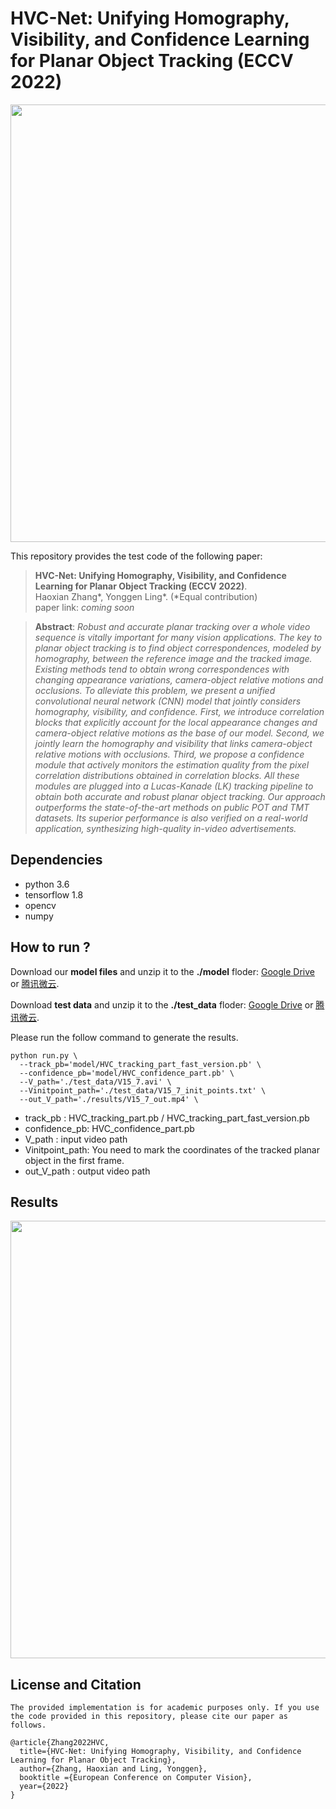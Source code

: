 # HVC-Net: Unifying Homography, Visibility, and Confidence Learning for Planar Object Tracking (ECCV 2022)



<!-- <video src="videos/video_demo.mp4" controls="controls" width="700"></video> --> 

<img src="figures/video_demo.gif" width="700" />

<br>

This repository provides the test code of the following paper:

> **HVC-Net: Unifying Homography, Visibility, and Confidence Learning for Planar Object Tracking (ECCV 2022)**.\
> Haoxian Zhang*, Yonggen Ling*. (*Equal contribution) \
> paper link: *coming soon* 

> **Abstract**: *Robust and accurate planar tracking over a whole video sequence is vitally important for many vision applications. The key to planar object tracking is to find object correspondences, modeled by homography, between the reference image and the tracked image. Existing methods tend to obtain wrong correspondences with changing appearance variations, camera-object relative motions and occlusions. To alleviate this problem, we present a unified convolutional neural network (CNN) model that jointly considers homography, visibility, and confidence. First, we introduce correlation blocks that explicitly account for the local appearance changes and camera-object relative motions as the base of our model. Second, we jointly learn the homography and visibility that links camera-object relative motions with occlusions. Third, we propose a confidence module that actively monitors the estimation quality from the pixel correlation distributions obtained in correlation blocks. All these modules are plugged into a Lucas-Kanade (LK) tracking pipeline to obtain both accurate and robust planar object tracking. Our approach outperforms the state-of-the-art methods on public POT and TMT datasets. Its superior performance is also verified on a real-world application, synthesizing high-quality in-video advertisements.*



## Dependencies

- python 3.6
- tensorflow 1.8 
- opencv
- numpy


## How to run ?

Download our **model files** and unzip it to the **./model** floder: [Google Drive](https://drive.google.com/file/d/1ZgW5KDKZOfbyH0p8yT3HzLL0SXW237Xl/view?usp=sharing) or  [腾讯微云](https://share.weiyun.com/xCM0jF2D).

Download **test data** and unzip it to the **./test_data** floder: [Google Drive](https://drive.google.com/file/d/1ipB-hXEllSowV-6jANVr1KC_ImcKfR-W/view?usp=sharing) or  [腾讯微云](https://share.weiyun.com/xCM0jF2D).

Please run the follow command to generate the results.

```
python run.py \
  --track_pb='model/HVC_tracking_part_fast_version.pb' \
  --confidence_pb='model/HVC_confidence_part.pb' \
  --V_path='./test_data/V15_7.avi' \
  --Vinitpoint_path='./test_data/V15_7_init_points.txt' \
  --out_V_path='./results/V15_7_out.mp4' \
```
- track_pb :  HVC_tracking_part.pb / HVC_tracking_part_fast_version.pb 
- confidence_pb: HVC_confidence_part.pb 
- V_path : input video path
- Vinitpoint_path: You need to mark the coordinates of the tracked planar object in the first frame.
- out_V_path : output video path


## Results

<!-- <video src="results/V15_1_out.mp4" controls="controls" width="700"></video> --> 
<!-- <video src="results/V15_7_out.mp4" controls="controls" width="700"></video> --> 
<!-- <<img src="figures/V15_1_out.gif" width="700" /> --> 

<img src="figures/V15_7_out.gif" width="700" />

## License and Citation

```
The provided implementation is for academic purposes only. If you use the code provided in this repository, please cite our paper as follows.

@article{Zhang2022HVC,
  title={HVC-Net: Unifying Homography, Visibility, and Confidence Learning for Planar Object Tracking},
  author={Zhang, Haoxian and Ling, Yonggen},
  booktitle ={European Conference on Computer Vision},
  year={2022}
}
```



